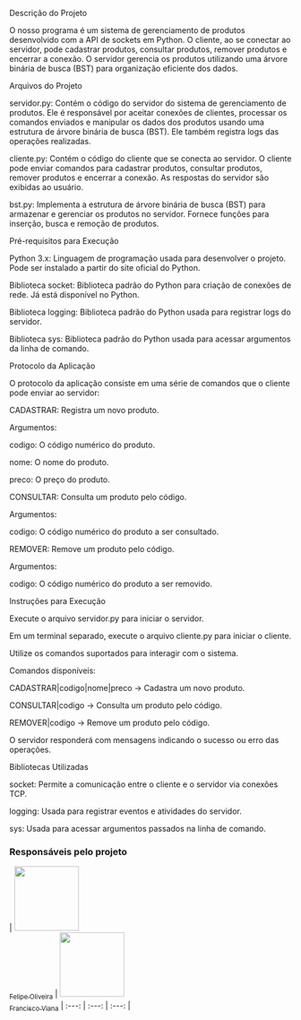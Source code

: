 Descrição do Projeto

O nosso programa é um sistema de gerenciamento de produtos desenvolvido com a API de sockets em Python. O cliente, ao se conectar ao servidor, pode cadastrar produtos, consultar produtos, remover produtos e encerrar a conexão. O servidor gerencia os produtos utilizando uma árvore binária de busca (BST) para organização eficiente dos dados.

Arquivos do Projeto

servidor.py: Contém o código do servidor do sistema de gerenciamento de produtos. Ele é responsável por aceitar conexões de clientes, processar os comandos enviados e manipular os dados dos produtos usando uma estrutura de árvore binária de busca (BST). Ele também registra logs das operações realizadas.

cliente.py: Contém o código do cliente que se conecta ao servidor. O cliente pode enviar comandos para cadastrar produtos, consultar produtos, remover produtos e encerrar a conexão. As respostas do servidor são exibidas ao usuário.

bst.py: Implementa a estrutura de árvore binária de busca (BST) para armazenar e gerenciar os produtos no servidor. Fornece funções para inserção, busca e remoção de produtos.

Pré-requisitos para Execução

Python 3.x: Linguagem de programação usada para desenvolver o projeto. Pode ser instalado a partir do site oficial do Python.

Biblioteca socket: Biblioteca padrão do Python para criação de conexões de rede. Já está disponível no Python.

Biblioteca logging: Biblioteca padrão do Python usada para registrar logs do servidor.

Biblioteca sys: Biblioteca padrão do Python usada para acessar argumentos da linha de comando.

Protocolo da Aplicação

O protocolo da aplicação consiste em uma série de comandos que o cliente pode enviar ao servidor:

CADASTRAR: Registra um novo produto.

Argumentos:

codigo: O código numérico do produto.

nome: O nome do produto.

preco: O preço do produto.

CONSULTAR: Consulta um produto pelo código.

Argumentos:

codigo: O código numérico do produto a ser consultado.

REMOVER: Remove um produto pelo código.

Argumentos:

codigo: O código numérico do produto a ser removido.

Instruções para Execução

Execute o arquivo servidor.py para iniciar o servidor.

Em um terminal separado, execute o arquivo cliente.py para iniciar o cliente.

Utilize os comandos suportados para interagir com o sistema.

Comandos disponíveis:

CADASTRAR|codigo|nome|preco → Cadastra um novo produto.

CONSULTAR|codigo → Consulta um produto pelo código.

REMOVER|codigo → Remove um produto pelo código.

O servidor responderá com mensagens indicando o sucesso ou erro das operações.

Bibliotecas Utilizadas

socket: Permite a comunicação entre o cliente e o servidor via conexões TCP.

logging: Usada para registrar eventos e atividades do servidor.

sys: Usada para acessar argumentos passados na linha de comando.

### Responsáveis pelo projeto
| [<img loading="lazy" src="https://avatars.githubusercontent.com/u/107876857?v=4" width=115><br><sub>Felipe Oliveira</sub>](https://github.com/Felipejjjj) | [<img loading="lazy" src="https://avatars.githubusercontent.com/u/149403389?v=4" width=115><br><sub>Francisco Viana</sub>](https://github.com/franciscovmn)
| :---: | :---: | :---: |